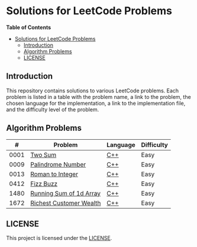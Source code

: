 # Solutions for LeetCode Problems

**Table of Contents**

- [Solutions for LeetCode Problems](#solutions-for-leetcode-problems)
  - [Introduction](#introduction)
  - [Algorithm Problems](#algorithm-problems)
  - [LICENSE](#license)

## Introduction

This repository contains solutions to various LeetCode problems. Each problem is listed in a table with the problem name, a link to the problem, the chosen language for the implementation, a link to the implementation file, and the difficulty level of the problem.

## Algorithm Problems

| #    | Problem                         | Language       | Difficulty |
| ---- | ------------------------------- | -------------- | ---------- |
| 0001 | [Two Sum][0001]                 | [C++][0001cpp] | Easy       |
| 0009 | [Palindrome Number][0009]       | [C++][0009cpp] | Easy       |
| 0013 | [Roman to Integer][0013]        | [C++][0013cpp] | Easy       |
| 0412 | [Fizz Buzz][0412] | [C++][0412cpp] | Easy       |
| 1480 | [Running Sum of 1d Array][1480] | [C++][1480cpp] | Easy       |
| 1672 | [Richest Customer Wealth][1672] | [C++][1672cpp] | Easy       |

## LICENSE

This project is licensed under the [LICENSE](LICENSE).

<!-- links -->

[0001]: https://leetcode.com/problems/two-sum/
[0001cpp]: https://leetcode.com/submissions/detail/948426050/
[0009]: https://leetcode.com/problems/palindrome-number/
[0009cpp]: https://leetcode.com/submissions/detail/948438457/
[0013]: https://leetcode.com/problems/roman-to-integer/
[0013cpp]: https://leetcode.com/submissions/detail/949360425/
[0412]: https://leetcode.com/problems/fizz-buzz/
[0412cpp]: https://leetcode.com/submissions/detail/1036866232/
[1480]: https://leetcode.com/problems/running-sum-of-1d-array/
[1480cpp]: https://leetcode.com/submissions/detail/1036830470/
[1672]: https://leetcode.com/problems/richest-customer-wealth/
[1672cpp]: https://leetcode.com/submissions/detail/1036852316/
